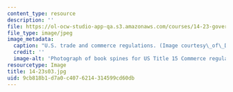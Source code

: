 ```yaml
---
content_type: resource
description: ''
file: https://ol-ocw-studio-app-qa.s3.amazonaws.com/courses/14-23-government-regulation-of-industry-spring-2003/9cb818b1d7a0c4076214314599cd60db_14-23s03.jpg
file_type: image/jpeg
image_metadata:
  caption: "U.S. trade and commerce regulations. (Image courtesy\_of\_Daniel Bersak.)"
  credit: ''
  image-alt: 'Photograph of book spines for US Title 15 Commerce regulations. '
resourcetype: Image
title: 14-23s03.jpg
uid: 9cb818b1-d7a0-c407-6214-314599cd60db
---
```

